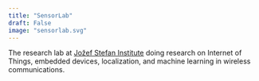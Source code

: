 ```yaml
---
title: "SensorLab"
draft: False
image: "sensorlab.svg"
---
```


The research lab at [Jožef Stefan Institute](https://ijs.si) doing research on Internet of Things, embedded devices, localization, and machine learning in wireless communications.

